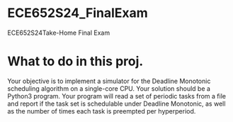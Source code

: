 # ECE652S24_FinalExam
ECE652S24Take-Home Final Exam

# What to do in this proj.
Your objective is to implement a simulator for the Deadline Monotonic scheduling algorithm on a single-core CPU. Your solution should be a Python3 program. Your program will read a set of periodic tasks from a file and report if the task set is schedulable under Deadline Monotonic, as well as the number of times each task is preempted per hyperperiod.


